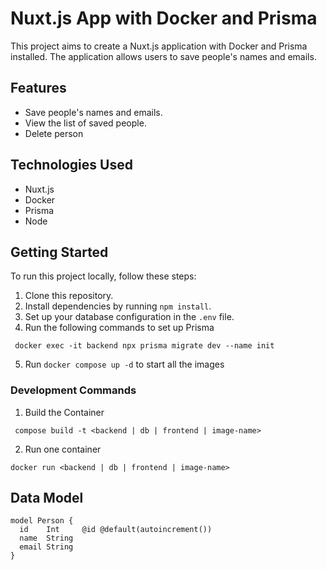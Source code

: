 # Nuxt.js App with Docker and Prisma

This project aims to create a Nuxt.js application with Docker and Prisma installed. The application allows users to save people's names and emails.

## Features
- Save people's names and emails.
- View the list of saved people.
- Delete person 

## Technologies Used
- Nuxt.js
- Docker
- Prisma
- Node

## Getting Started
To run this project locally, follow these steps:
1. Clone this repository.
2. Install dependencies by running `npm install`.
3. Set up your database configuration in the `.env` file.
4. Run the following commands to set up Prisma
```
 docker exec -it backend npx prisma migrate dev --name init
```
5. Run ```docker compose up -d``` to start all the images

### Development Commands

1. Build the Container 
```
 compose build -t <backend | db | frontend | image-name>
```
2. Run one container 
```
docker run <backend | db | frontend | image-name>
```

## Data Model

```
model Person {
  id    Int     @id @default(autoincrement())
  name  String
  email String  
}
```